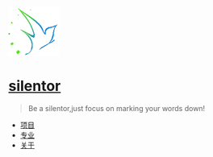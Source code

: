 ![Meizhuo logo](../img/favicon.ico)

# [silentor](.)

> Be a silentor,just focus on marking your words down!

- [项目](projects/index.md)
- [专业](profession.md)
- [关于](about.md)
